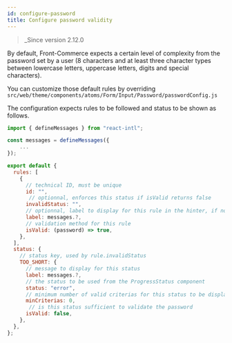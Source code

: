 ```yaml
---
id: configure-password
title: Configure password validity
---
```


<blockquote class="feature--new">
_Since version 2.12.0
</blockquote>

By default, Front-Commerce expects a certain level of complexity from the password set by a user (8 characters and at least three character types between lowercase letters, uppercase letters, digits and special characters).

You can customize those default rules by overriding `src/web/theme/components/atoms/Form/Input/Password/passwordConfig.js`

The configuration expects rules to be followed and status to be shown as follows.

```javascript
import { defineMessages } from "react-intl";

const messages = defineMessages({
    ...
});

export default {
  rules: [
    {
      // technical ID, must be unique
      id: "", 
       // optionnal, enforces this status if isValid returns false
      invalidStatus: "",
      // optionnal, label to display for this rule in the hinter, if not set : the rule is not shown
      label: messages.?, 
      // validation method for this rule
      isValid: (password) => true, 
    },
  ],
  status: {
    // status key, used by rule.invalidStatus
    TOO_SHORT: { 
      // message to display for this status
      label: messages.?,
      // the status to be used from the ProgressStatus component
      status: "error", 
      // minimum number of valid criterias for this status to be display, only the first valid status sorted by minCriterias will be shown
      minCriterias: 0, 
       // is this status sufficient to validate the password
      isValid: false,
    },
  },
};
```
